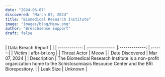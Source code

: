```yaml
---
date: "2024-03-07"
discovered: "March 07, 2024"
title: "Biomedical Research Institute"
image: "images/blog/Meow.png"
author: "Breachsense Support"
draft: false
---
```


| Data Breach Report           |              | 
| :-----------: | :-------------:     |:-------------:    | :-----:|
| Victim      | afbr-bri.org      | 
| Threat Actor      | Meow      | 
| Date Discovered      | Mar 07, 2024      | 
| Description      | The Biomedical Research Institute is a non-profit organization home to the Schistosomiasis Resource Center and the BRI Biorepository.      | 
| Leak Size      | Unknown      | 

